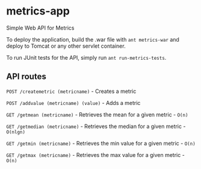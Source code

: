 # metrics-app

Simple Web API for Metrics

To deploy the application, build the .war file with `ant metrics-war` and deploy to Tomcat or any other servlet container.

To run JUnit tests for the API, simply run `ant run-metrics-tests`.

## API routes

`POST /createmetric (metricname)` - Creates a metric

`POST /addvalue (metricname) (value)` - Adds a metric

`GET /getmean (metricname)` - Retrieves the mean for a given metric - `O(n)`

`GET /getmedian (metricname)` - Retrieves the median for a given metric - `O(nlgn)`

`GET /getmin (metricname)` - Retrieves the min value for a given metric - `O(n)`

`GET /getmax (metricname)` - Retrieves the max value for a given metric - `O(n)`








